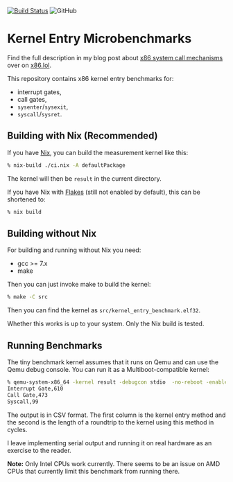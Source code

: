 [![Build Status](https://travis-ci.org/blitz/kernel_entry_benchmark.svg?branch=master)](https://travis-ci.org/blitz/kernel_entry_benchmark)
![GitHub](https://img.shields.io/github/license/blitz/kernel_entry_benchmark.svg?color=green)

# Kernel Entry Microbenchmarks

Find the full description in my blog post about [x86 system call
mechanisms](https://x86.lol/generic/2019/07/04/kernel-entry.html) over on
[x86.lol](https://x86.lol/).

This repository contains x86 kernel entry benchmarks for:

 - interrupt gates,
 - call gates,
 - `sysenter`/`sysexit`,
 - `syscall`/`sysret`.

## Building with Nix (Recommended)

If you have [Nix](https://nixos.org/), you can build the measurement
kernel like this:

```sh
% nix-build ./ci.nix -A defaultPackage
```

The kernel will then be `result` in the current directory.

If you have Nix with
[Flakes](https://nixos.wiki/wiki/Flakes#Non-NixOS) (still not enabled
by default), this can be shortened to:

```sh
% nix build
```

## Building without Nix

For building and running without Nix you need:

 - gcc >= 7.x
 - make

Then you can just invoke make to build the kernel:

```sh
% make -C src
```

Then you can find the kernel as `src/kernel_entry_benchmark.elf32`.

Whether this works is up to your system. Only the Nix build is tested.

## Running Benchmarks

The tiny benchmark kernel assumes that it runs on Qemu and can use the
Qemu debug console. You can run it as a Multiboot-compatible kernel:

```sh
% qemu-system-x86_64 -kernel result -debugcon stdio  -no-reboot -enable-kvm
Interrupt Gate,610
Call Gate,473
Syscall,99
```

The output is in CSV format. The first column is the kernel entry
method and the second is the length of a roundtrip to the kernel using
this method in cycles.

I leave implementing serial output and running it on real hardware as
an exercise to the reader.

**Note:** Only Intel CPUs work currently. There seems to be an issue
on AMD CPUs that currently limit this benchmark from running there.
